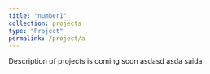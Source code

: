 ```yaml
---
title: "number1"
collection: projects
type: "Project"
permalink: /project/a
---
```

Description of projects is coming soon 
asdasd
asda
saida

